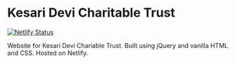 # Kesari Devi Charitable Trust

[![Netlify Status](https://api.netlify.com/api/v1/badges/f3b4d1e1-2169-42f7-a18a-55de016fc3e7/deploy-status)](https://app.netlify.com/sites/trustkesari/deploys)

Website for Kesari Devi Chariable Trust. Built using jQuery and vanilla HTML and CSS. Hosted on Netlify.
